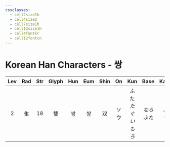 ```yaml
---
cssclasses:
  - cell2size1h
  - cell4size2
  - cell7size1h
  - cell12size1h
  - cell4fontkr
  - cell12fontcn
---
```


# Korean Han Characters - 쌍

| Lev | Rad | Str | Glyph | Hun | Eum | Shin | On  |         Kun         |    Base    |   Kana   | Simp |  Man   |  Can   | Viet |
| :-: | :-: | :-: | :---: | :-: | :-: | :--: | :-: | :-----------------: | :--------: | :------: | :--: | :----: | :----: | :--: |
|  2  |  隹  | 18  |   雙   |  쌍  |  쌍  |  双   | ソウ  | ふた<br>*たぐい*<br>*もろ* | *なら<br>ふた* | *ぶ<br>つ* |  双   | shuāng | soeng1 | song |
